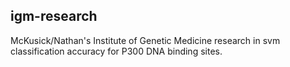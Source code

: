 igm-research
---
McKusick/Nathan's Institute of Genetic Medicine research in svm classification accuracy for P300 DNA binding sites.
